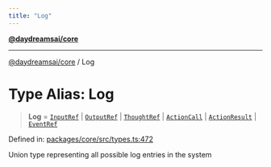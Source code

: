 ```yaml
---
title: "Log"
---
```


[**@daydreamsai/core**](./api-reference.md)

***

[@daydreamsai/core](./api-reference.md) / Log

# Type Alias: Log

> **Log** = [`InputRef`](./InputRef.md) \| [`OutputRef`](./OutputRef.md) \| [`ThoughtRef`](./ThoughtRef.md) \| [`ActionCall`](./ActionCall.md) \| [`ActionResult`](./ActionResult.md) \| [`EventRef`](./EventRef.md)

Defined in: [packages/core/src/types.ts:472](https://github.com/dojoengine/daydreams/blob/612e9304717c546d301f9cac8c204de734cac957/packages/core/src/types.ts#L472)

Union type representing all possible log entries in the system
